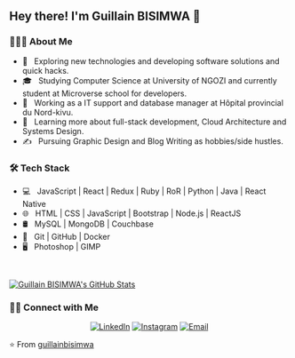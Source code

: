 
<h2> Hey there! I'm Guillain BISIMWA 👋</h2>

<h3> 👨🏻‍💻 About Me </h3>

- 🤔 &nbsp; Exploring new technologies and developing software solutions and quick hacks.
- 🎓 &nbsp; Studying Computer Science at University of NGOZI and currently student at Microverse school for developers.
- 💼 &nbsp; Working as a IT support and database manager at Hôpital provincial du Nord-kivu.
- 🌱 &nbsp; Learning more about full-stack development, Cloud Architecture and Systems Design.
- ✍️ &nbsp; Pursuing Graphic Design and Blog Writing as hobbies/side hustles.

<h3>🛠 Tech Stack</h3>

- 💻 &nbsp;  JavaScript | React | Redux | Ruby | RoR | Python | Java | React Native 
- 🌐 &nbsp; HTML | CSS | JavaScript | Bootstrap | Node.js | ReactJS
- 🛢 &nbsp; MySQL | MongoDB | Couchbase
- 🔧 &nbsp; Git | GitHub | Docker
- 🖥 &nbsp; Photoshop | GIMP

<br/>

[![Guillain BISIMWA's GitHub Stats](https://github-readme-stats.vercel.app/api?username=guillainbisimwa&show_icons=true)](https://github.com/guillainbisimwa)

<h3> 🤝🏻 Connect with Me </h3>

<p align="center">
<a href="https://www.linkedin.com/in/guillain-bisimwa-8a8b7a7b/"><img alt="LinkedIn" src="https://img.shields.io/badge/LinkedIn-guillainbisimwa-blue?style=flat-square&logo=linkedin"></a>
<a href="https://www.instagram.com/guillainbisimwa/"><img alt="Instagram" src="https://img.shields.io/badge/Instagram-guillainbisimwa__-blue?style=flat-square&logo=instagram"></a>
<a href="mailto:guillainbisimwa@hotmail.fr"><img alt="Email" src="https://img.shields.io/badge/Email-guillainbisimwa@hotmail.fr-blue?style=flat-square&logo=Microsoft%20outlook"></a>
</p>

⭐️ From [guillainbisimwa](https://github.com/guillainbisimwa)
